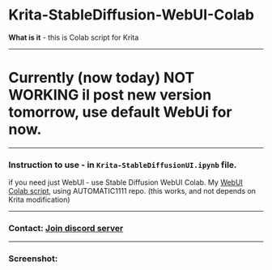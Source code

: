 # Krita-StableDiffusion-WebUI-Colab

**What is it** - this is Colab script for Krita

___
# Currently (now today) NOT WORKING il post new version tomorrow, use default WebUi for now.
___

### Instruction to use - in `Krita-StableDiffusionUI.ipynb` file.

if you need just WebUI - use Stable Diffusion WebUI Colab. My [WebUI Colab script](https://github.com/danilw/WebUI-Colab-AUTOMATIC1111-stable-diffusion-webui), using AUTOMATIC1111 repo. (this works, and not depends on Krita modification)
___

### Contact: [**Join discord server**](https://discord.gg/JKyqWgt)

___

### Screenshot: 


